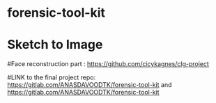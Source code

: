 # forensic-tool-kit

# Sketch to Image

#Face reconstruction part : https://github.com/cicykagnes/clg-project 


#LINK to the final project repo: https://gitlab.com/ANASDAVOODTK/forensic-tool-kit and https://gitlab.com/ANASDAVOODTK/forensic-tool-kit

